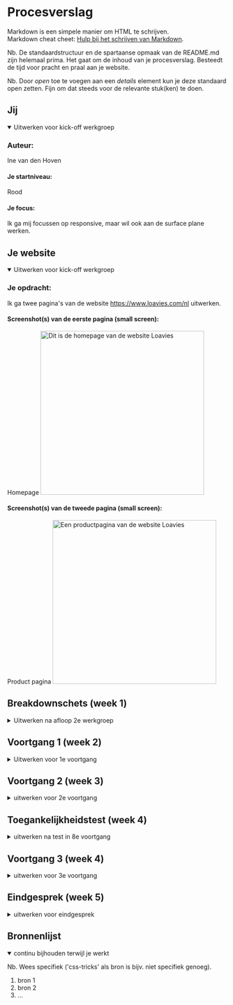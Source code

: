 # Procesverslag
Markdown is een simpele manier om HTML te schrijven.  
Markdown cheat cheet: [Hulp bij het schrijven van Markdown](https://github.com/adam-p/markdown-here/wiki/Markdown-Cheatsheet).

Nb. De standaardstructuur en de spartaanse opmaak van de README.md zijn helemaal prima. Het gaat om de inhoud van je procesverslag. Besteedt de tijd voor pracht en praal aan je website.

Nb. Door *open* toe te voegen aan een *details* element kun je deze standaard open zetten. Fijn om dat steeds voor de relevante stuk(ken) te doen.





## Jij

<details open>
<summary>Uitwerken voor kick-off werkgroep</summary>

### Auteur:
Ine van den Hoven

#### Je startniveau:
Rood

#### Je focus:
Ik ga mij focussen op responsive, maar wil ook aan de surface plane werken. 
 
</details>





## Je website

<details open>
<summary>Uitwerken voor kick-off werkgroep</summary>

### Je opdracht:
Ik ga twee pagina's van de website https://www.loavies.com/nl uitwerken.

#### Screenshot(s) van de eerste pagina (small screen): 
Homepage 
<img src="images/homepage-loavies.jpg" width="375px" alt="Dit is de homepage van de website Loavies">

#### Screenshot(s) van de tweede pagina (small screen):
Product pagina
<img src="images/productpage-loavies.jpg" width="375px" alt="Een productpagina van de website Loavies">
 
</details>





## Breakdownschets (week 1)

<details>
<summary>Uitwerken na afloop 2e werkgroep</summary>

### De hele homepagina: 
<img src="images/breakdownschets-homepage.jpg" width="375px" alt="Breakdown van de hele homepage">

### De hele productpagina: 
<img src="images/breakdownschets-productpage.jpg" width="375px" alt="Breakdown van de hele productpage">

### Dynamisch deel (bijv menu): 
<img src="images/breakdownschets-menu.jpg" width="375px" alt="breakdown van een dynamisch deel">

### Wellicht nog een dynamisch deel (bijv filter): 
<img src="images/dummy-plaatje.jpg" width="375px" alt="breakdown van nog een dynamisch deel">

</details>





## Voortgang 1 (week 2)

<details>
<summary>Uitwerken voor 1e voortgang</summary>

### Stand van zaken
hier dit ging goed & dit was lastig (neem ook screenshots op van delen van je website en code)

Tot nu toe gaat de opdracht redelijk goed. Het schrijven van de CSS vind ik tot nu toe erg goed gaan. Ik heb de twee pagina's nu bijna hellemaal staan. Wat ik wel lastig vind is het goed semantisch schrijven van de HTML. Ik twijfel regelmatig over of het wel semantisch correct is. 

<img src="images/semantisch.png" width="375px" alt="Is de HTML wel semantisch">
Is deze HTML wel goed semantisch?

Daarnaast kreeg ik bij het stylen van de tweede pagina wat problemen, omdat de HTML dan delen van de CSS pakt van de andere pagina. Dit komt doordat de elementen hetzelfde heten. Dit heb ik opgelost door op de body van de tweede pagina (de productpage) een id op de body te zetten. Hierdoor kan ik deze pagina stylen zonder dat deze CSS pakt van de homepage elementen.

<img src="images/achtergrond.png" width="375px" alt="CSS voor de product pagina die aan de homepage word toegevoegd">
Hier zie je de CSS die is toegevoegd voor de product pagina, maar ook aan de homepage word toegevoegd.

<img src="images/css-achtergrond.png" width="375px" alt="CSS die wordt gepakt van een element op de homepage">
De uitkomst van de CSS hierboven.

<img src="images/onderelkaar.png" width="375px" alt="Element dat fout gaat door nieuw toegevoegde CSS">
Het element gaat fout doordat er nieuwe CSS is toegevoegd aan de product pagina.

<img src="images/css-margin.png" width="375px" alt="Element dat fout gaat door nieuw toegevoegde CSS">
Door deze code staan twee elementen niet meer goed, op de homepage.

### Agenda voor meeting
samen met je groepje opstellen

| Ik             | Sterre             | Mathijs             | Arsenio          |
| ---            | ---                | ---                 | ---              |
| html semantisch| html semantisch    | Of div en classes   | en dan ik dat    |
|                | GitHub uitleg      | goed zijn.          | dit wil ik zeker |
|                | CSS                |                     | ...              |



### Verslag van meeting
hier na afloop snel de uitkomsten van de meeting vastleggen

- punt 1
- punt 2
- nog een punt
- ...

</details>





## Voortgang 2 (week 3)

<details>
<summary>uitwerken voor 2e voortgang</summary>

### Stand van zaken
hier dit ging goed & dit was lastig (neem ook screenshots op van delen van je website en code)


### Agenda voor meeting
samen met je groepje opstellen

| student 1      | student 2          | student 3    | student 4        |
| ---            | ---                | ---          | ---              |
| dit bespreken  | en dit             | en ik dit    | en dan ik dat    |
| en dat ook nog | dit als er tijd is | nog een punt | dit wil ik zeker |
| ...            | ...                | ...          | ...              |


### Verslag van meeting
hier na afloop snel de uitkomsten van de meeting vastleggen

- punt 1
- punt 2
- nog een punt
- ...

</details>





## Toegankelijkheidstest (week 4)

<details>
<summary>uitwerken na test in 8e voortgang</summary>

### Bevindingen
Lijst met je bevindingen die in de test naar voren kwamen:

#### Titel eerste bevinding
Hier korte omschrijving (met indien nodig een afbeelding)

Hier een omschrijving van hoe het opgelost kan worden (met indien nodig een afbeelding)


#### Titel tweede bevinding. 
Hier korte omschrijving (met indien nodig een afbeelding)

Hier een omschrijving van hoe het opgelost kan worden (met indien nodig een afbeelding)


#### Titel volgende bevinding. 
Hier korte omschrijving (met indien nodig een afbeelding)

Hier een omschrijving van hoe het opgelost kan worden (met indien nodig een afbeelding)


#### Titel nog een bevinding. 
Hier korte omschrijving (met indien nodig een afbeelding)

Hier een omschrijving van hoe het opgelost kan worden (met indien nodig een afbeelding)

</details>





## Voortgang 3 (week 4)

<details>
<summary>uitwerken voor 3e voortgang</summary>

### Stand van zaken
hier dit ging goed & dit was lastig (neem ook screenshots op van delen van je website en code)


### Agenda voor meeting
samen met je groepje opstellen

| student 1      | student 2          | student 3    | student 4        |
| ---            | ---                | ---          | ---              |
| dit bespreken  | en dit             | en ik dit    | en dan ik dat    |
| en dat ook nog | dit als er tijd is | nog een punt | dit wil ik zeker |
| ...            | ...                | ...          | ...              |


### Verslag van meeting
hier na afloop snel de uitkomsten van de meeting vastleggen

- punt 1
- punt 2
- nog een punt
- ...

</details>





## Eindgesprek (week 5)

<details>
<summary>uitwerken voor eindgesprek</summary>

### Stand van zaken
hier dit ging goed & dit was lastig (neem ook screenshots op van delen van je website en code)

### Screenshot(s)

hier screenshot(s) van je eindresultaat

</details>





## Bronnenlijst

<details open>
<summary>continu bijhouden terwijl je werkt</summary>

Nb. Wees specifiek ('css-tricks' als bron is bijv. niet specifiek genoeg).

1. bron 1
2. bron 2
3. ...

</details>